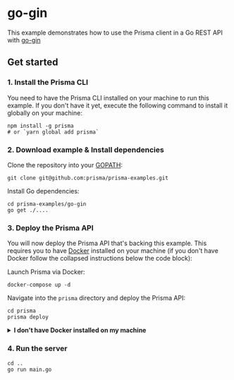 # go-gin

This example demonstrates how to use the Prisma client in a Go REST API with [go-gin](https://github.com/gin-gonic/gin)

## Get started

### 1. Install the Prisma CLI

You need to have the Prisma CLI installed on your machine to run this example. If you don't have it yet, execute the following command to install it globally on your machine:

```
npm install -g prisma
# or `yarn global add prisma`
```

### 2. Download example & Install dependencies

Clone the repository into your [GOPATH](https://github.com/golang/go/wiki/GOPATH):

```
git clone git@github.com:prisma/prisma-examples.git
```

Install Go dependencies:

```
cd prisma-examples/go-gin
go get ./....
```

### 3. Deploy the Prisma API

You will now deploy the Prisma API that's backing this example. This requires you to have [Docker](https://www.docker.com) installed on your machine (if you don't have Docker follow the collapsed instructions below the code block):

Launch Prisma via Docker:

```
docker-compose up -d
```

Navigate into the `prisma` directory and deploy the Prisma API:

```
cd prisma
prisma deploy
```

<details>
 <summary><strong>I don't have Docker installed on my machine</strong></summary>

To deploy your service to a demo server (rather than locally with Docker), follow these steps:

- Run the following command:
  ```
  cd prisma
  prisma deploy --new
  ```
- In the interactive CLI wizard:
  - Select the **Demo server**
  - For all following questions, choose the suggested values by just hitting **Enter**

</details>

### 4. Run the server

```
cd ..
go run main.go
```